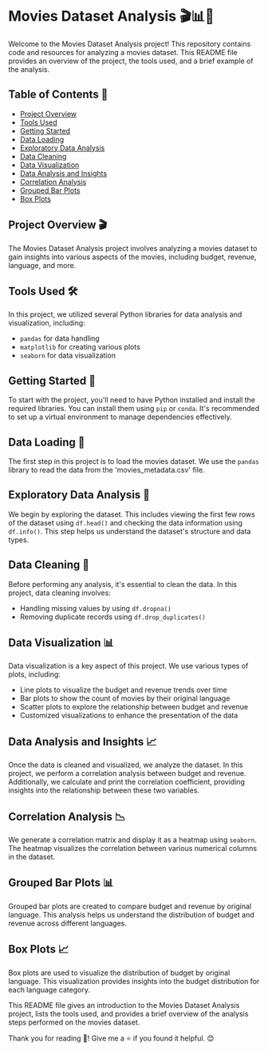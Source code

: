 # Movies Dataset Analysis 🎬📊🎥

Welcome to the Movies Dataset Analysis project! This repository contains code and resources for analyzing a movies dataset. This README file provides an overview of the project, the tools used, and a brief example of the analysis.

## Table of Contents 📜

- [Project Overview](#project-overview)
- [Tools Used](#tools-used)
- [Getting Started](#getting-started)
- [Data Loading](#data-loading)
- [Exploratory Data Analysis](#exploratory-data-analysis)
- [Data Cleaning](#data-cleaning)
- [Data Visualization](#data-visualization)
- [Data Analysis and Insights](#data-analysis-and-insights)
- [Correlation Analysis](#correlation-analysis)
- [Grouped Bar Plots](#grouped-bar-plots)
- [Box Plots](#box-plots)

## Project Overview 🎬

The Movies Dataset Analysis project involves analyzing a movies dataset to gain insights into various aspects of the movies, including budget, revenue, language, and more.

## Tools Used 🛠️

In this project, we utilized several Python libraries for data analysis and visualization, including:
- `pandas` for data handling
- `matplotlib` for creating various plots
- `seaborn` for data visualization

## Getting Started 🚀

To start with the project, you'll need to have Python installed and install the required libraries. You can install them using `pip` or `conda`. It's recommended to set up a virtual environment to manage dependencies effectively.

## Data Loading 📂

The first step in this project is to load the movies dataset. We use the `pandas` library to read the data from the 'movies_metadata.csv' file.

## Exploratory Data Analysis 🧐

We begin by exploring the dataset. This includes viewing the first few rows of the dataset using `df.head()` and checking the data information using `df.info()`. This step helps us understand the dataset's structure and data types.

## Data Cleaning 🧹

Before performing any analysis, it's essential to clean the data. In this project, data cleaning involves:
- Handling missing values by using `df.dropna()`
- Removing duplicate records using `df.drop_duplicates()`

## Data Visualization 📊

Data visualization is a key aspect of this project. We use various types of plots, including:
- Line plots to visualize the budget and revenue trends over time
- Bar plots to show the count of movies by their original language
- Scatter plots to explore the relationship between budget and revenue
- Customized visualizations to enhance the presentation of the data

## Data Analysis and Insights 📈

Once the data is cleaned and visualized, we analyze the dataset. In this project, we perform a correlation analysis between budget and revenue. Additionally, we calculate and print the correlation coefficient, providing insights into the relationship between these two variables.

## Correlation Analysis 📉

We generate a correlation matrix and display it as a heatmap using `seaborn`. The heatmap visualizes the correlation between various numerical columns in the dataset.

## Grouped Bar Plots 📊

Grouped bar plots are created to compare budget and revenue by original language. This analysis helps us understand the distribution of budget and revenue across different languages.

## Box Plots 📈

Box plots are used to visualize the distribution of budget by original language. This visualization provides insights into the budget distribution for each language category.

This README file gives an introduction to the Movies Dataset Analysis project, lists the tools used, and provides a brief overview of the analysis steps performed on the movies dataset.

Thank you for reading 🙏! Give me a ⭐ if you found it helpful. 😊

